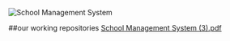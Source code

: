 ![School Management System](https://github.com/dhanushka365/SchoolEase/assets/66137046/b1509d87-afd1-463d-a15e-3c748ebed843)

##our working repositories
[School Management System (3).pdf](https://github.com/dhanushka365/SchoolEase/files/11475123/School.Management.System.3.pdf)
